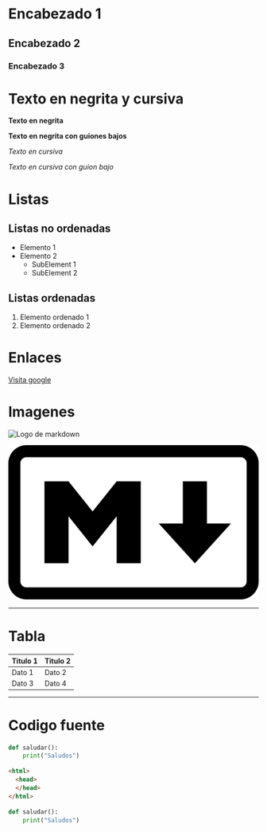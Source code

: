 # Encabezado 1
## Encabezado 2
### Encabezado 3

# Texto en negrita y cursiva
**Texto en negrita**

__Texto en negrita con guiones bajos__

*Texto en cursiva*

_Texto en cursiva con guion bajo_

# Listas
## Listas no ordenadas
- Elemento 1
- Elemento 2
    - SubElement 1
    - SubElement 2

## Listas ordenadas
1. Elemento ordenado 1
2. Elemento ordenado 2

# Enlaces
[Visita google](https://www.google.com)

# Imagenes
![Logo de markdown](https://img2.gratispng.com/20180604/xf/kisspng-logo-brand-markdown-5b15de47658161.4222534115281598154158.jpg)

![Logo local](Markdown-Logo.png)

--------------------------------------------------------------

# Tabla
| Titulo 1 | Titulo 2 |
|----------|----------|
| Dato 1   | Dato 2   |
| Dato 3   | Dato 4   |

-------------------------------------------------------------

# Codigo fuente

```python
def saludar():
    print("Saludos")
```

```html
<html>
  <head>
  </head>
</html>
```

~~~python
def saludar():
    print("Saludos")
~~~